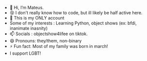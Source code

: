 - 👋 Hi, I’m Mateus.
- 😵 I don't really know how to code, but ill likely be half active here.
- 🛑 This is my ONLY account
- Some of my interests : Learning Python, object shows (ex: bfdi, inanimate inasnity) 
- 📫 Socials : objectshow4lifee on tiktok.
- 😄 Pronouns: they/them, non-binary
- ⚡ Fun fact: Most of my family was born in march!
- I support LGBT!
